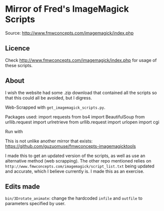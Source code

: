 # Mirror of Fred's ImageMagick Scripts

Source: http://www.fmwconcepts.com/imagemagick/index.php

## Licence

Check http://www.fmwconcepts.com/imagemagick/index.php for usage of these scripts.

## About

I wish the website had some .zip download that contained all the scripts so that this could all be avoided, but I digress.

Web-Scrapped with `get_imagemagick_scripts.py`.

Packages used:
import requests
from bs4 import BeautifulSoup
from urllib.request import urlretrieve
from urllib.request import urlopen
import cgi

Run with 

This is not unlike another mirror that exists: https://github.com/guzuomuse/fmwconcepts-imagemagicktools

I made this to get an updated version of the scripts, as well as use an alternative method (web scrapping). The other repo mentioned relies on `http://www.fmwconcepts.com/imagemagick/script_list.txt` being updated and accurate, which I believe currently is. I made this as an exercise.

## Edits made

`bin/3Drotate_animate`: change the hardcoded `infile` and `outfile` to parameters specified by user.